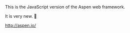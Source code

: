This is the JavaScript version of the Aspen web framework.

It is very new. :rocket:

http://aspen.io/
